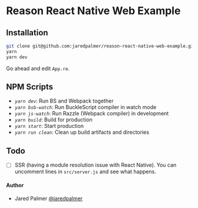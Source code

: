 # Reason React Native Web Example

## Installation

```bash
git clone git@github.com:jaredpalmer/reason-react-native-web-example.git
yarn
yarn dev
```

Go ahead and edit `App.re`.

## NPM Scripts

- *`yarn dev`*: Run BS and Webpack together
- *`yarn bsb-watch`*: Run BuckleScript compiler in watch mode
- *`yarn js-watch`*: Run Razzle (Webpack compiler) in development
- *`yarn build`*: Build for production
- *`yarn start`*: Start production
- *`yarn run clean`*: Clean up build artifacts and directories


## Todo

- [ ] SSR (having a module resolution issue with React Native). You can uncomment
lines in `src/server.js` and see what happens.

#### Author
- Jared Palmer [@jaredpalmer](https://twitter.com/jaredpalmer)
